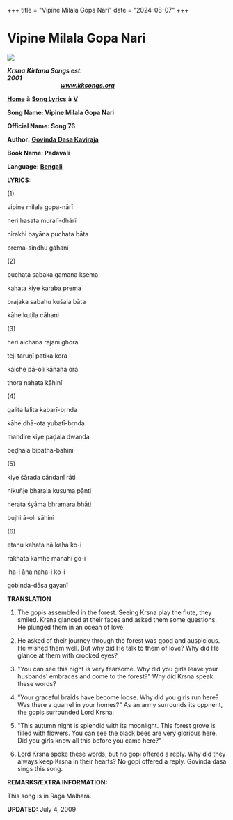 +++
title = "Vipine Milala Gopa Nari"
date = "2024-08-07"
+++

# Vipine Milala Gopa Nari
**[![](http://kksongs.org/image_files/image002.jpg)](http://kksongs.org/)**

**_Krsna_** **_Kirtana Songs est. 2001_**                                                                                                                                                      **_www.kksongs.org_**

**[Home](http://kksongs.org/)** **à** **[Song Lyrics](http://kksongs.org/lyrics.html)** **à** **[V](http://kksongs.org/songs/song_v.html)**

**Song Name: Vipine Milala Gopa Nari**

**Official Name: Song 76**

**Author:** [**Govinda** **Dasa Kaviraja**](http://kksongs.org/authors/list/govindadasa.html)

**Book Name: Padavali**

**Language: [Bengali](http://kksongs.org/language/list/bengali.html)**

**LYRICS:**

(1)

vipine milala gopa-nārī

heri hasata muralī-dhārī

nirakhi bayāna puchata bāta

prema-sindhu gāhanī

(2)

puchata sabaka gamana kṣema

kahata kiye karaba prema

brajaka sabahu kuśala bāta

kāhe kuṭila cāhani

(3)

heri aichana rajanī ghora

teji taruṇī patika kora

kaiche pā-oli kānana ora

thora nahata kāhinī

(4)

galita lalita kabarī-bṛnda

kāhe dhā-ota yubatī-bṛnda

mandire kiye paḍala dwanda

beḍhala bipatha-bāhinī

(5)

kiye śārada cāndanī rāti

nikuñje bharala kusuma pānti

herata śyāma bhramara bhāti

bujhi ā-oli sāhinī

(6)

etahu kahata nā kaha ko-i

rākhata kāḿhe manahi go-i

iha-i āna naha-i ko-i

gobinda-dāsa gayanī

**TRANSLATION**

1) The gopis assembled in the forest. Seeing Krsna play the flute, they smiled. Krsna glanced at their faces and asked them some questions. He plunged them in an ocean of love.

2) He asked of their journey through the forest was good and auspicious. He wished them well. But why did He talk to them of love? Why did He glance at them with crooked eyes?

3) "You can see this night is very fearsome. Why did you girls leave your husbands' embraces and come to the forest?" Why did Krsna speak these words?

4) "Your graceful braids have become loose. Why did you girls run here? Was there a quarrel in your homes?" As an army surrounds its oppnent, the gopis surrounded Lord Krsna.

5) "This autumn night is splendid with its moonlight. This forest grove is filled with flowers. You can see the black bees are very glorious here. Did you girls know all this before you came here?"

6) Lord Krsna spoke these words, but no gopi offered a reply. Why did they always keep Krsna in their hearts? No gopi offered a reply. Govinda dasa sings this song.

**REMARKS/EXTRA INFORMATION:**

This song is in Raga Malhara.

**UPDATED:** July 4, 2009